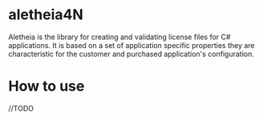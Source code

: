 # aletheia4N
Aletheia is the library for creating and validating license files for C# applications. It is based on a set of 
application specific properties they are characteristic for the customer and purchased application's configuration.

# How to use

//TODO
